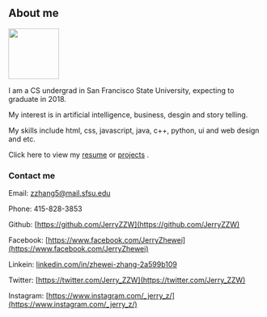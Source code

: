 ## About me

<img src="https://pbs.twimg.com/profile_images/864702580647116801/s_6CJnkQ_400x400.jpg" style="width: 100px;height=100px"/>

I am a CS undergrad in San Francisco State University, expecting to graduate in 2018.

My interest is in artificial intelligence, business, desgin and story telling.

My skills include html, css, javascript, java, c++, python, ui and web design and etc. 

Click here to view my [resume](https://docs.google.com/document/d/1k8kzXrE0PIU3JHlOcUSDZk9PNbncBW7LwH5nDWKovdQ/edit?usp=sharing) or [projects](https://github.com/JerryZZW?tab=repositories) .

### Contact me

Email: zzhang5@mail.sfsu.edu

Phone: 415-828-3853

Github: [https://github.com/JerryZZW](https://github.com/JerryZZW)

Facebook: [https://www.facebook.com/JerryZhewei](https://www.facebook.com/JerryZhewei)

Linkein: [linkedin.com/in/zhewei-zhang-2a599b109](linkedin.com/in/zhewei-zhang-2a599b109)

Twitter: [https://twitter.com/Jerry_ZZW](https://twitter.com/Jerry_ZZW)

Instagram: [https://www.instagram.com/_jerry_z/](https://www.instagram.com/_jerry_z/)

